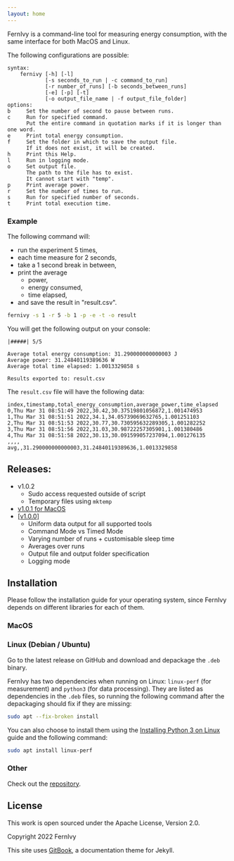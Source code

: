 ```yaml
---
layout: home
---
```


FernIvy is a command-line tool for measuring energy consumption, with the same interface for both MacOS and Linux.

The following configurations are possible:

```
syntax:
    fernivy [-h] [-l]
            [-s seconds_to_run | -c command_to_run]
            [-r number_of_runs] [-b seconds_between_runs]
            [-e] [-p] [-t]
            [-o output_file_name | -f output_file_folder]
options:
b     Set the number of second to pause between runs.
c     Run for specified command.
      Put the entire command in quotation marks if it is longer than one word.
e     Print total energy consumption.
f     Set the folder in which to save the output file.
      If it does not exist, it will be created.
h     Print this Help.
l     Run in logging mode.
o     Set output file.
      The path to the file has to exist.
      It cannot start with "temp".
p     Print average power.
r     Set the number of times to run.
s     Run for specified number of seconds.
t     Print total execution time.
```

### Example

The following command will:
* run the experiment 5 times,
* each time measure for 2 seconds,
* take a 1 second break in between,
* print the average
    * power,
    * energy consumed,
    * time elapsed,
* and save the result in "result.csv".

```bash
fernivy -s 1 -r 5 -b 1 -p -e -t -o result
```

You will get the following output on your console:

```
|#####| 5/5

Average total energy consumption: 31.290000000000003 J
Average power: 31.24840119389636 W
Average total time elapsed: 1.0013329858 s

Results exported to: result.csv
```

The `result.csv` file will have the following data:

```csv
index,timestamp,total_energy_consumption,average_power,time_elapsed
0,Thu Mar 31 08:51:49 2022,30.42,30.37519801056872,1.001474953
1,Thu Mar 31 08:51:51 2022,34.1,34.05739069632765,1.001251103
2,Thu Mar 31 08:51:53 2022,30.77,30.730595632289305,1.001282252
3,Thu Mar 31 08:51:56 2022,31.03,30.98722257305901,1.001380486
4,Thu Mar 31 08:51:58 2022,30.13,30.091599057237094,1.001276135
,,,,
avg,,31.290000000000003,31.24840119389636,1.0013329858
```

## Releases:

* v1.0.2
    * Sudo access requested outside of script
    * Temporary files using `mktemp`
* <a href="https://github.com/fernivy/fernivy/releases/tag/v1.0.1-macos" target="blank">v1.0.1 for MacOS</a>
* <a href="https://github.com/fernivy/fernivy/releases/tag/v1.0.0" target="blank">[v1.0.0]</a>
    * Uniform data output for all supported tools
    * Command Mode vs Timed Mode
    * Varying number of runs + customisable sleep time
    * Averages over runs
    * Output file and output folder specification
    * Logging mode

## Installation

Please follow the installation guide for your operating system, since FernIvy depends on different libraries for each of them.

### MacOS

### Linux (Debian / Ubuntu)

Go to the latest release on GitHub and download and depackage the `.deb` binary.

FernIvy has two dependencies when running on Linux: `linux-perf` (for measurement) and `python3` (for data processing). They are listed as dependencies in the `.deb` files, so running the following command after the depackaging should fix if they are missing:

```bash
sudo apt --fix-broken install
```

You can also choose to install them using the <a href="https://docs.python-guide.org/starting/install3/linux/" target="_blank">Installing Python 3 on Linux</a> guide and the following command:

```bash
sudo apt install linux-perf
```

### Other

Check out the <a href="https://github.com/fernivy/fernivy" target="_blank">repository</a>.

## License

This work is open sourced under the Apache License, Version 2.0.

Copyright 2022 FernIvy

This site uses <a href="https://github.com/sighingnow/jekyll-gitbook" target="_blank">GitBook</a>, a documentation theme for Jekyll. 

[gitbook]: https://github.com/sighingnow/jekyll-gitbook
